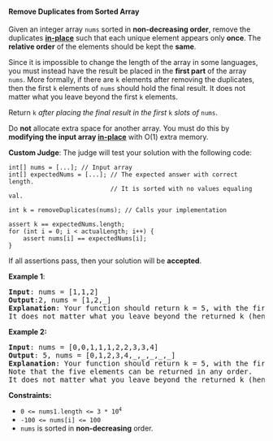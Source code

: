 #### Remove Duplicates from Sorted Array
Given an integer array `nums` sorted in **non-decreasing order**, remove the duplicates [**in-place**](https://en.wikipedia.org/wiki/In-place_algorithm) such that each unique element appears only **once**. The **relative order** of the elements should be kept the **same**.

Since it is impossible to change the length of the array in some languages, you must instead have the result be placed in the  **first part**  of the array  `nums`. More formally, if there are  `k`  elements after removing the duplicates, then the first  `k`  elements of  `nums`  should hold the final result. It does not matter what you leave beyond the first  `k`  elements.

Return  `k` _after placing the final result in the first_ `k` _slots of_ `nums`.

Do  **not**  allocate extra space for another array. You must do this by  **modifying the input array  [in-place](https://en.wikipedia.org/wiki/In-place_algorithm)**  with O(1) extra memory.

**Custom Judge**:
The judge will test your solution with the following code:
```
int[] nums = [...]; // Input array
int[] expectedNums = [...]; // The expected answer with correct length.
                            // It is sorted with no values equaling val.

int k = removeDuplicates(nums); // Calls your implementation

assert k == expectedNums.length;
for (int i = 0; i < actualLength; i++) {
    assert nums[i] == expectedNums[i];
}
```
If all assertions pass, then your solution will be **accepted**.

**Example 1**:
<pre><b>Input</b>: nums = [1,1,2]
<b>Output</b>:2, nums = [1,2,_]
<b>Explanation</b>: Your function should return k = 5, with the first five elements of nums being 0, 1, 2, 3, and 4 respectively.
It does not matter what you leave beyond the returned k (hence they are underscores).
</pre>

**Example 2:**
<pre><b>Input</b>: nums = [0,0,1,1,1,2,2,3,3,4]
<b>Output</b>: 5, nums = [0,1,2,3,4,_,_,_,_,_]
<b>Explanation</b>: Your function should return k = 5, with the first five elements of nums containing 0, 0, 1, 3, and 4.
Note that the five elements can be returned in any order.
It does not matter what you leave beyond the returned k (hence they are underscores).
</pre>

**Constraints:**
* <code>0 <= nums1.length <= 3 * 10<sup>4</sup></code>
* `-100 <= nums[i] <= 100`
* `nums` is sorted in **non-decreasing** order.
